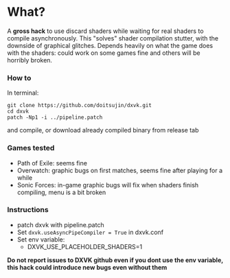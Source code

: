 # What?
A **gross hack** to use discard shaders while waiting for real shaders to compile asynchronously. This "solves" shader compilation stutter, with the downside of graphical glitches. Depends heavily on what the game does with the shaders: could work on some games fine and others will be horribly broken.

### How to
In terminal:
```
git clone https://github.com/doitsujin/dxvk.git
cd dxvk
patch -Np1 -i ../pipeline.patch
```
and compile, or download already compiled binary from release tab

### Games tested
* Path of Exile: seems fine
* Overwatch: graphic bugs on first matches, seems fine after playing for a while
* Sonic Forces: in-game graphic bugs will fix when shaders finish compiling, menu is a bit broken


### Instructions

* patch dxvk with pipeline.patch
* Set ```dxvk.useAsyncPipeCompiler = True``` in dxvk.conf
* Set env variable:
  * DXVK_USE_PLACEHOLDER_SHADERS=1

**Do not report issues to DXVK github even if you dont use the env variable, this hack could introduce new bugs even without them**
